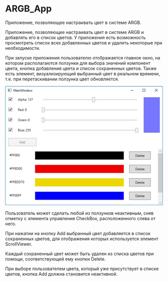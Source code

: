 # ARGB_App
Приложение, позволяющее настраивать цвет в системе ARGB.

Приложение, позволяющее настраивать цвет в системе ARGB и добавлять его в список цветов. У приложения есть возможность просмотреть список всех добавленных цветов и удалить некоторые при необходимости.

При запуске приложения пользователю отображается главное окно, на котором располагаются ползунки для выбора значений компонент цвета, кнопка добавления цвета и список сохраненных цветов. Также есть элемент, визуализирующий выбранный цвет в реальном времени, т.е. при перетаскивании ползунка цвет обновляется.

![ARGB App interface](https://github.com/Presstomsk/ARGB_App/blob/master/ARGB.jpg)

Пользователь может сделать любой из ползунков неактивным, сняв отметку с элемента управления CheckBox, расположенного слева от него.

При нажатии на кнопку Add выбранный цвет добавляется в список сохраненных цветов, для отображения которых используется элемент ScrollViewer.

Каждый сохраненный цвет может быть удален из списка цветов при помощи, соответствующей ему кнопки Delete.

При выборе пользователем цвета, который уже присутствует в списке цветов, кнопка Add должна становится
неактивной.

